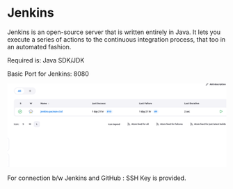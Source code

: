 # Jenkins

Jenkins is an open-source server that is written entirely in Java. It lets you execute a series of actions to the continuous integration process, that too in an automated fashion.

Required is: Java SDK/JDK

Basic Port for Jenkins: 8080

![Jenkins Portal](portal-page.png)

For connection b/w Jenkins and GitHub : SSH Key is provided. 
